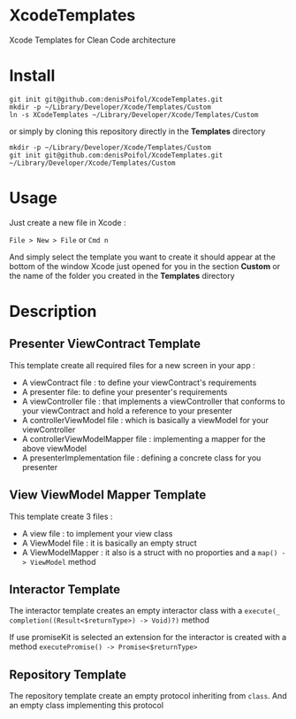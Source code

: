 # XcodeTemplates
Xcode Templates for Clean Code architecture

# Install

```
git init git@github.com:denisPoifol/XcodeTemplates.git
mkdir -p ~/Library/Developer/Xcode/Templates/Custom
ln -s XCodeTemplates ~/Library/Developer/Xcode/Templates/Custom
```
or simply by cloning this repository directly in the **Templates** directory

```
mkdir -p ~/Library/Developer/Xcode/Templates/Custom
git init git@github.com:denisPoifol/XcodeTemplates.git ~/Library/Developer/Xcode/Templates/Custom
```

# Usage

Just create a new file in Xcode :

`File > New > File` or `Cmd n`

And simply select the template you want to create it should appear at the bottom of the window Xcode just opened for you in the section **Custom** or the name of the folder you created in the **Templates** directory

# Description

## Presenter ViewContract Template

This template create all required files for a new screen in your app :
* A viewContract file : to define your viewContract's requirements
* A presenter file: to define your presenter's requirements
* A viewController file : that implements a viewController that conforms to your viewContract and hold a reference to your presenter
* A controllerViewModel file : which is basically a viewModel for your viewController
* A controllerViewModelMapper file : implementing a mapper for the above viewModel
* A presenterImplementation file : defining a concrete class for you presenter

## View ViewModel Mapper Template

This template create 3 files :
* A view file : to implement your view class
* A ViewModel file : it is basically an empty struct
* A ViewModelMapper : it also is a struct with no proporties and a `map() -> ViewModel` method

## Interactor Template

The interactor template creates an empty interactor class with a `execute(_ completion((Result<$returnType>) -> Void)?)` method

If use promiseKit is selected an extension for the interactor is created with a method `executePromise() -> Promise<$returnType>`

## Repository Template

The repository template create an empty protocol inheriting from `class`.
And an empty class implementing this protocol
